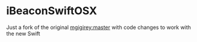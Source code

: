 iBeaconSwiftOSX
===

Just a fork of the original [mgigirey:master](https://github.com/mgigirey/iBeaconSwiftOSX) with code changes to work with the new Swift
